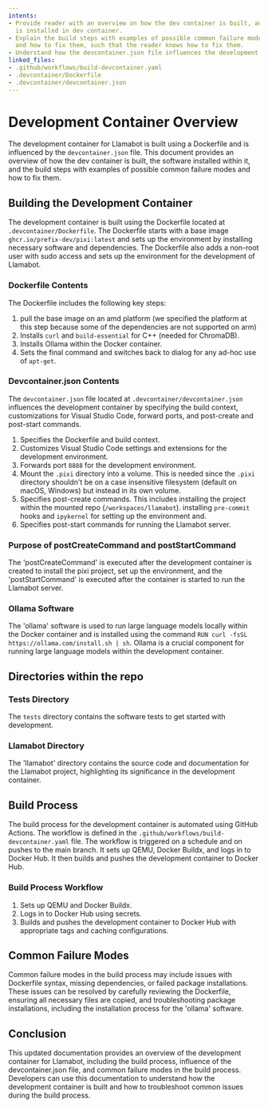 ```yaml
---
intents:
- Provide reader with an overview on how the dev container is built, and what software
  is installed in dev container.
- Explain the build steps with examples of possible common failure modes in the build
  and how to fix them, such that the reader knows how to fix them.
- Understand how the devcontainer.json file influences the development container.
linked_files:
- .github/workflows/build-devcontainer.yaml
- .devcontainer/Dockerfile
- .devcontainer/devcontainer.json
---
```

# Development Container Overview

The development container for Llamabot is built using a Dockerfile and is influenced by the `devcontainer.json` file. This document provides an overview of how the dev container is built, the software installed within it, and the build steps with examples of possible common failure modes and how to fix them.

## Building the Development Container

The development container is built using the Dockerfile located at `.devcontainer/Dockerfile`. The Dockerfile starts with a base image `ghcr.io/prefix-dev/pixi:latest` and sets up the environment by installing necessary software and dependencies. The Dockerfile also adds a non-root user with sudo access and sets up the environment for the development of Llamabot.

### Dockerfile Contents

The Dockerfile includes the following key steps:

1. pull the base image on an amd platform (we specified the platform at this step because some of the dependencies are not supported on arm)
2. Installs `curl` and `build-essential` for C++ (needed for ChromaDB).
3. Installs Ollama within the Docker container.
4. Sets the final command and switches back to dialog for any ad-hoc use of `apt-get`.

### Devcontainer.json Contents

The `devcontainer.json` file located at `.devcontainer/devcontainer.json` influences the development container by specifying the build context, customizations for Visual Studio Code, forward ports, and post-create and post-start commands.

1. Specifies the Dockerfile and build context.
2. Customizes Visual Studio Code settings and extensions for the development environment.
3. Forwards port `8888` for the development environment.
4. Mount the `.pixi` directory into a volume. This is needed since the `.pixi` directory shouldn't be on a case insensitive filesystem (default on macOS, Windows) but instead in its own volume.
5. Specifies post-create commands. This includes installing the project within the mounted repo (`/workspaces/llamabot`). installing `pre-commit` hooks and `ipykernel` for setting up the environment and.
6. Specifies post-start commands for running the Llamabot server.

### Purpose of postCreateCommand and postStartCommand

The 'postCreateCommand' is executed after the development container is created to install the pixi project, set up the environment, and the 'postStartCommand' is executed after the container is started to run the Llamabot server.

### Ollama Software
The 'ollama' software is used to run large language models locally within the Docker container and is installed using the command `RUN curl -fsSL https://ollama.com/install.sh | sh`. Ollama is a crucial component for running large language models within the development container.

## Directories within the repo

### Tests Directory

The `tests` directory contains the software tests to get started with development.

### Llamabot Directory

The 'llamabot' directory contains the source code and documentation for the Llamabot project, highlighting its significance in the development container.

## Build Process

The build process for the development container is automated using GitHub Actions. The workflow is defined in the `.github/workflows/build-devcontainer.yaml` file. The workflow is triggered on a schedule and on pushes to the main branch. It sets up QEMU, Docker Buildx, and logs in to Docker Hub. It then builds and pushes the development container to Docker Hub.

### Build Process Workflow

1. Sets up QEMU and Docker Buildx.
2. Logs in to Docker Hub using secrets.
3. Builds and pushes the development container to Docker Hub with appropriate tags and caching configurations.

## Common Failure Modes

Common failure modes in the build process may include issues with Dockerfile syntax, missing dependencies, or failed package installations. These issues can be resolved by carefully reviewing the Dockerfile, ensuring all necessary files are copied, and troubleshooting package installations, including the installation process for the 'ollama' software.

## Conclusion

This updated documentation provides an overview of the development container for Llamabot, including the build process, influence of the devcontainer.json file, and common failure modes in the build process. Developers can use this documentation to understand how the development container is built and how to troubleshoot common issues during the build process.
